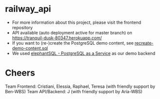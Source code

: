 # railway_api
* For more information about this project, please visit the frontend repository
* API available (auto deployment active for master branch) on https://tranquil-dusk-80347.herokuapp.com/
* If you want to (re-)create the PostgreSQL demo content, see [recreate-demo-content.sql](hrecreate-demo-content.sql)
* We used [elephantSQL - PostgreSQL as a Service](https://www.elephantsql.com/) as our demo backend

# Cheers
Team Frontend: Cristiani, Elessia, Raphael, Teresa (with friendly support by Ben-WBS)
Team API/Backend: J (with friendly support by Aria-WBS)

